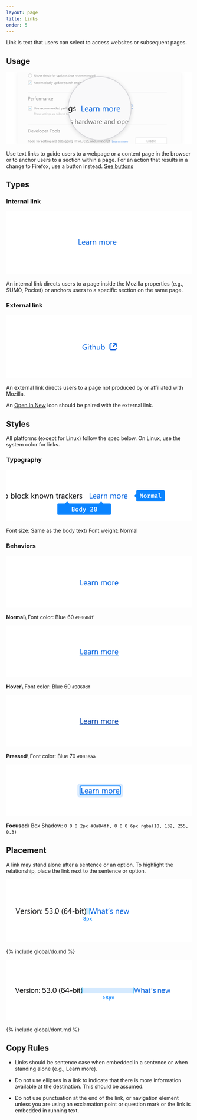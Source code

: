 ```yaml
---
layout: page
title: Links
order: 5
---
```


Link is text that users can select to access websites or subsequent pages.

## Usage

![A link UI example](../images/link/usage.svg)

Use text links to guide users to a webpage or a content page in the browser or to anchor users to a section within a page. For an action that results in a change to Firefox, use a button instead. [See buttons](buttons.html)

## Types

### Internal link

![internal link example](../images/link/Internal-link.svg)

An internal link directs users to a page inside the Mozilla properties (e.g., SUMO, Pocket) or anchors users to a specific section on the same page.

### External link

![external link example](../images/link/External-link.svg)

An external link directs users to a page not produced by or affiliated with Mozilla.

An [Open In New](http://design.firefox.com/icons/viewer/#open) icon should be paired with the external link.

## Styles

All platforms (except for Linux) follow the spec below. On Linux, use the system color for links.

### Typography

![font style of the link](../images/link/typography.svg)

Font size: Same as the body text\\
Font weight: Normal

### Behaviors

![normal state example](../images/link/link-normal.svg)

**Normal**\\
Font color: Blue 60 `#0060df`

![hover state example](../images/link/link-hover.svg)

**Hover**\\
Font color: Blue 60 `#0060df`

![pressed state example](../images/link/link-pressed.svg)

**Pressed**\\
Font color: Blue 70 `#003eaa`

![focused state example](../images/link/link-focused.svg)

**Focused**\\
Box Shadow: `0 0 0 2px #0a84ff, 0 0 0 6px rgba(10, 132, 255, 0.3)`

## Placement

A link may stand alone after a sentence or an option. To highlight the relationship, place the link next to the sentence or option.
    
  
![use 8px for margin between a link and a body](../images/link/position-do.svg)

{% include global/do.md %}

![do not use margin larger than 8px](../images/link/position-dont.svg)

{% include global/dont.md %}

## Copy Rules

* Links should be sentence case when embedded in a sentence or when standing alone (e.g., Learn more).

* Do not use ellipses in a link to indicate that there is more information available at the destination. This should be assumed.

* Do not use punctuation at the end of the link, or navigation element unless you are using an exclamation point or question mark or the link is embedded in running text.
